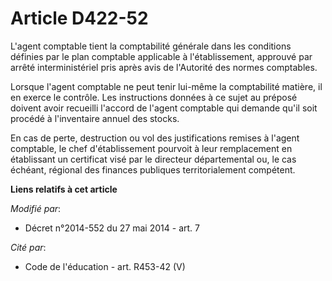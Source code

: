 # Article D422-52

L'agent comptable tient la comptabilité générale dans les conditions définies par le plan comptable applicable à
l'établissement, approuvé par arrêté interministériel pris après avis de l'Autorité des normes comptables. 

Lorsque l'agent comptable ne peut tenir lui-même la comptabilité matière, il en exerce le contrôle. Les instructions données
à ce sujet au préposé doivent avoir recueilli l'accord de l'agent comptable qui demande qu'il soit procédé à l'inventaire
annuel des stocks. 

En cas de perte, destruction ou vol des justifications remises à l'agent comptable, le chef d'établissement pourvoit à leur
remplacement en établissant un certificat visé par le   directeur départemental ou, le cas échéant, régional des finances
publiques territorialement compétent.

**Liens relatifs à cet article**

_Modifié par_:

  - Décret n°2014-552 du 27 mai 2014 - art. 7

_Cité par_:

  - Code de l'éducation - art. R453-42 (V)
